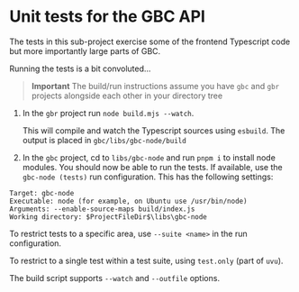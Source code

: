 # Unit tests for the GBC API

The tests in this sub-project exercise some of the frontend Typescript code but more importantly large parts of GBC.

Running the tests is a bit convoluted...

> **Important** The build/run instructions assume you have `gbc` and `gbr`
> projects alongside each other in your directory tree

1. In the `gbr` project run `node build.mjs --watch`.

   This will compile and watch the Typescript sources using `esbuild`. The output is placed in `gbc/libs/gbc-node/build`


3. In the `gbc` project, cd to `libs/gbc-node` and run `pnpm i` to install node modules. You should now be able to run
   the tests. If available, use the `gbc-node (tests)` run configuration. This has the following settings:

```
Target: gbc-node
Executable: node (for example, on Ubuntu use /usr/bin/node)
Arguments: --enable-source-maps build/index.js
Working directory: $ProjectFileDir$\libs\gbc-node
```

To restrict tests to a specific area, use `--suite <name>` in the run configuration.

To restrict to a single test within a test suite, using `test.only` (part of `uvu`).

The build script supports `--watch` and `--outfile` options.
